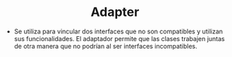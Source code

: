 # <center> Adapter </center>
- Se utiliza para vincular dos interfaces que no son compatibles y utilizan sus funcionalidades. El adaptador permite que las clases trabajen juntas de otra manera que no podrían al ser interfaces incompatibles.